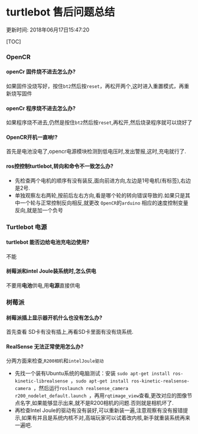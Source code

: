 # turtlebot 售后问题总结

更新时间: 2018年06月17日15:47:20

[TOC]

###  OpenCR

#### openCr 固件烧不进去怎么办?

如果固件没烧写好，按住`bt2`然后按`reset`，再松开两个,这时进入重置模式，再重新烧写固件

#### openCr 程序烧不进去怎么办?

如果程序烧不进去,仍然是按住`bt2`然后按`reset`,再松开,然后烧录程序就可以烧好了

#### OpenCR开机一直响!?

首先是电池没电了,opencr电源模块检测到低电压时,发出警报,这时,充电就行了.

#### ros控控制turtlebot,转向和命令不一致怎么办?

- 先检查两个电机的顺序有没有装反,面向前进方向,左边是1号电机(有标签),右边是2号.
- 单独观察左右两轮,按前后左右方向,看是哪个轮的转向错误导致的.如果只是其中一个轮与正常控制反向相反,就更改 `OpenCR`的`arduino` 相应的速度控制变量反向,就是加一个负号

### Turtlebot 电源

#### turtlebot 能否边给电池充电边使用?

不能

#### 树莓派和intel Joule装系统时,怎么供电

不要用**电池**供电,用**电源**直接供电

### 树莓派

#### 树莓派插上显示器开机什么也没有怎么办?

首先查看 SD卡有没有插上,再看SD卡里面有没有烧系统.

#### RealSense 无法正常使用怎么办?

分两方面来检查,`R200相机`和`intelJoule驱动`

- 先找一个装有Ubuntu系统的电脑测试：安装 `sudo apt-get install ros-kinetic-librealsense `，`sudo apt-get install ros-kinetic-realsense-camera `，然后运行`roslaunch realsense_camera r200_nodelet_default.launch `，再用`rqtimage_view`查看,更改对应的图像节点名字,如果能够显示出来,就不是R200相机的问题.否则就是相机坏了.
- 再检查Intel Joule的驱动有没有装好,可以重新装一遍,注意观察有没有报错提示,如果有并且是系统内核不对,高端玩家可以试着改内核,新手就重装系统再来一遍吧.